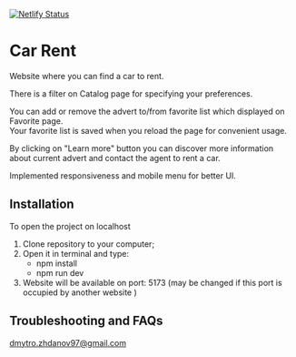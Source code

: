 [![Netlify Status](https://api.netlify.com/api/v1/badges/c87712ec-832c-4970-a53f-0fd1690450d3/deploy-status)](https://app.netlify.com/sites/car-rent-zhdanov/deploys)

# Car Rent

Website where you can find a car to rent.

There is a filter on Catalog page for specifying your preferences.

You can add or remove the advert to/from favorite list which displayed on Favorite page.  
Your favorite list is saved when you reload the page for convenient usage.

By clicking on "Learn more" button you can discover more information about current advert and
contact the agent to rent a car.

Implemented responsiveness and mobile menu for better UI.

## Installation

To open the project on localhost

1. Clone repository to your computer;
2. Open it in terminal and type:
   - npm install
   - npm run dev
3. Website will be available on port: 5173 (may be changed if this port is occupied by another
   website )

## Troubleshooting and FAQs

<dmytro.zhdanov97@gmail.com>
